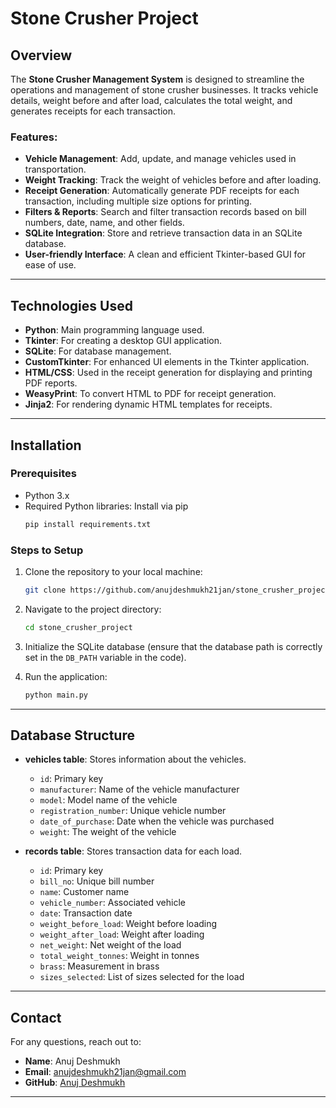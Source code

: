 # Stone Crusher Project

## Overview

The **Stone Crusher Management System** is designed to streamline the operations and management of stone crusher businesses. It tracks vehicle details, weight before and after load, calculates the total weight, and generates receipts for each transaction.

### Features:
- **Vehicle Management**: Add, update, and manage vehicles used in transportation.
- **Weight Tracking**: Track the weight of vehicles before and after loading.
- **Receipt Generation**: Automatically generate PDF receipts for each transaction, including multiple size options for printing.
- **Filters & Reports**: Search and filter transaction records based on bill numbers, date, name, and other fields.
- **SQLite Integration**: Store and retrieve transaction data in an SQLite database.
- **User-friendly Interface**: A clean and efficient Tkinter-based GUI for ease of use.

---

## Technologies Used

- **Python**: Main programming language used.
- **Tkinter**: For creating a desktop GUI application.
- **SQLite**: For database management.
- **CustomTkinter**: For enhanced UI elements in the Tkinter application.
- **HTML/CSS**: Used in the receipt generation for displaying and printing PDF reports.
- **WeasyPrint**: To convert HTML to PDF for receipt generation.
- **Jinja2**: For rendering dynamic HTML templates for receipts.

---

## Installation

### Prerequisites

- Python 3.x
- Required Python libraries: Install via pip
    ```bash
    pip install requirements.txt
    ```

### Steps to Setup

1. Clone the repository to your local machine:
    ```bash
    git clone https://github.com/anujdeshmukh21jan/stone_crusher_project.git
    ```

2. Navigate to the project directory:
    ```bash
    cd stone_crusher_project
    ```

3. Initialize the SQLite database (ensure that the database path is correctly set in the `DB_PATH` variable in the code).

4. Run the application:
    ```bash
    python main.py
    ```

---

## Database Structure

- **vehicles table**: Stores information about the vehicles.
  - `id`: Primary key
  - `manufacturer`: Name of the vehicle manufacturer
  - `model`: Model name of the vehicle
  - `registration_number`: Unique vehicle number
  - `date_of_purchase`: Date when the vehicle was purchased
  - `weight`: The weight of the vehicle

- **records table**: Stores transaction data for each load.
  - `id`: Primary key
  - `bill_no`: Unique bill number
  - `name`: Customer name
  - `vehicle_number`: Associated vehicle
  - `date`: Transaction date
  - `weight_before_load`: Weight before loading
  - `weight_after_load`: Weight after loading
  - `net_weight`: Net weight of the load
  - `total_weight_tonnes`: Weight in tonnes
  - `brass`: Measurement in brass
  - `sizes_selected`: List of sizes selected for the load

---

## Contact

For any questions, reach out to:
- **Name**: Anuj Deshmukh
- **Email**: anujdeshmukh21jan@gmail.com
- **GitHub**: [Anuj Deshmukh](https://github.com/anujdeshmukh21jan)

---

